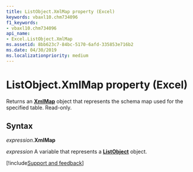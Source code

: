 ```yaml
---
title: ListObject.XmlMap property (Excel)
keywords: vbaxl10.chm734096
f1_keywords:
- vbaxl10.chm734096
api_name:
- Excel.ListObject.XmlMap
ms.assetid: 8bb623c7-84bc-5170-6afd-335853e716b2
ms.date: 04/30/2019
ms.localizationpriority: medium
---
```



# ListObject.XmlMap property (Excel)

Returns an **[XmlMap](excel.xmlmap.md)** object that represents the schema map used for the specified table. Read-only.


## Syntax

_expression_.**XmlMap**

_expression_ A variable that represents a **[ListObject](Excel.ListObject.md)** object.




[!include[Support and feedback](~/includes/feedback-boilerplate.md)]